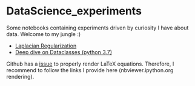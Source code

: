# DataScience_experiments

Some notebooks containing experiments driven by curiosity I have about data. Welcome to my jungle :)

- [Laplacian Regularization](http://nbviewer.jupyter.org/github/x0s/DataScience_experiments/blob/master/Laplacian_Regularization/Laplacian_Regularization.ipynb)
- [Deep dive on Dataclasses (python 3.7)](http://nbviewer.jupyter.org/github/x0s/DataScience_experiments/blob/master/dataclasses/Deep_dive_on_Dataclasses.ipynb)

Github has a [issue](https://github.com/jupyter/nbviewer/issues/452) to properly render LaTeX equations. Therefore, I recommend to follow the links I provide here (nbviewer.ipython.org rendering).  

